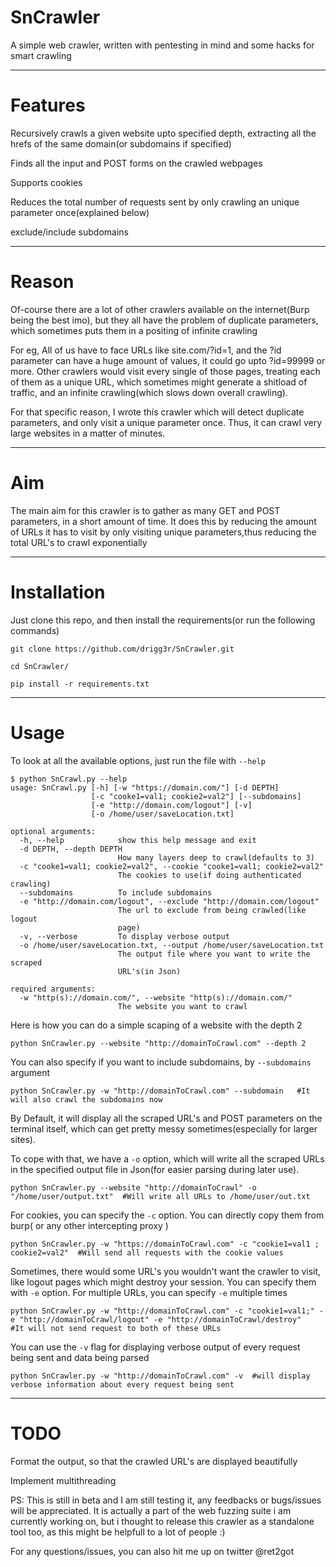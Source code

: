 # SnCrawler

A simple web crawler, written with pentesting in mind and some hacks for smart crawling

-----

# Features

Recursively crawls a given website upto specified depth, extracting all the hrefs of the same domain(or subdomains if specified) 

Finds all the input and POST forms on the crawled webpages

Supports cookies

Reduces the total number of requests sent by only crawling an unique parameter once(explained below)

exclude/include subdomains

----------

# Reason

Of-course there are a lot of other crawlers available on the internet(Burp being the best imo), but they all have the problem of duplicate parameters, which sometimes puts them in a positing of infinite crawling

For eg, All of us have to face URLs like site.com/?id=1, and the ?id parameter can have a huge amount of values, it could go upto ?id=99999 or more. Other crawlers would visit every single of those pages, treating each of them as a unique URL, which sometimes might generate a shitload of traffic, and an infinite crawling(which slows down overall crawling).

For that specific reason, I wrote this crawler which will detect duplicate parameters, and only visit a unique parameter once. Thus, it can crawl very large websites in a matter of minutes.

-------

# Aim

The main aim for this crawler is to gather as many GET and POST parameters, in a short amount of time. It does this by reducing the amount of URLs it has to visit by only visiting unique parameters,thus reducing the total URL's to crawl exponentially

---

# Installation

Just clone this repo, and then install the requirements(or run the following commands)

```
git clone https://github.com/drigg3r/SnCrawler.git

cd SnCrawler/

pip install -r requirements.txt
```

-----

# Usage

To look at all the available options, just run the file with `--help`

```
$ python SnCrawl.py --help
usage: SnCrawl.py [-h] [-w "https://domain.com/"] [-d DEPTH]
                  [-c "cooke1=val1; cookie2=val2"] [--subdomains]
                  [-e "http://domain.com/logout"] [-v]
                  [-o /home/user/saveLocation.txt]

optional arguments:
  -h, --help            show this help message and exit
  -d DEPTH, --depth DEPTH
                        How many layers deep to crawl(defaults to 3)
  -c "cooke1=val1; cookie2=val2", --cookie "cooke1=val1; cookie2=val2"
                        The cookies to use(if doing authenticated crawling)
  --subdomains          To include subdomains
  -e "http://domain.com/logout", --exclude "http://domain.com/logout"
                        The url to exclude from being crawled(like logout
                        page)
  -v, --verbose         To display verbose output
  -o /home/user/saveLocation.txt, --output /home/user/saveLocation.txt
                        The output file where you want to write the scraped
                        URL's(in Json)

required arguments:
  -w "http(s)://domain.com/", --website "http(s)://domain.com/"
                        The website you want to crawl
```

Here is how you can do a simple scaping of a website with the depth 2

```
python SnCrawler.py --website "http://domainToCrawl.com" --depth 2
```

You can also specify if you want to include subdomains, by `--subdomains` argument

```
python SnCrawler.py -w "http://domainToCrawl.com" --subdomain   #It will also crawl the subdomains now
```

By Default, it will display all the scraped URL's and POST parameters on the terminal itself, which can get pretty messy sometimes(especially for larger sites). 

To cope with that, we have a `-o` option, which will write all the scraped URLs in the specified output file in Json(for easier parsing during later use).

```
python SnCrawler.py --website "http://domainToCrawl" -o "/home/user/output.txt"  #Will write all URLs to /home/user/out.txt
```

For cookies, you can specify the `-c` option. You can directly copy them from burp( or any other intercepting proxy )

```
python SnCrawler.py -w "https://domainToCrawl.com" -c "cookie1=val1 ; cookie2=val2"  #Will send all requests with the cookie values
```

Sometimes, there would some URL's you wouldn't want the crawler to visit, like logout pages which might destroy your session. You can specify them with `-e` option. For multiple URLs, you can specify `-e` multiple times

```
python SnCrawler.py -w "http://domainToCrawl.com" -c "cookie1=val1;" -e "http://domainToCrawl/logout" -e "http://domainToCrawl/destroy"   #It will not send request to both of these URLs
```

You can use the `-v` flag for displaying verbose output of every request being sent and data being parsed

```
python SnCrawler.py -w "http://domainToCrawl.com" -v  #will display verbose information about every request being sent
```

----

# TODO

Format the output, so that the crawled URL's are displayed beautifully

Implement multithreading

PS: This is still in beta and I am still testing it, any feedbacks or bugs/issues will be appreciated. It is actually a part of the web fuzzing suite i am currently working on, but i thought to release this crawler as a standalone tool too, as this might be helpfull to a lot of people :)

For any questions/issues, you can also hit me up on twitter @ret2got
